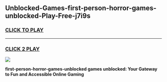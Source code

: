 
## Unblocked-Games-first-person-horror-games-unblocked-Play-Free-j7i9s
<h3>
<a href="https://premium76.site?title=first-person-horror-games-unblocked&ref=23A">CLICK TO PLAY</a></h3>
<hr>

<h3>
<a href="https://premium76.site?title=first-person-horror-games-unblocked&ref=23A">CLICK 2 PLAY</a>
  
</h3>

<a href="https://premium76.site?title=first-person-horror-games-unblocked&ref=23A"><img src="https://clearcache.store/games.png"></a>


**first-person-horror-games-unblocked games unblocked: Your Gateway to Fun and Accessible Online Gaming**
